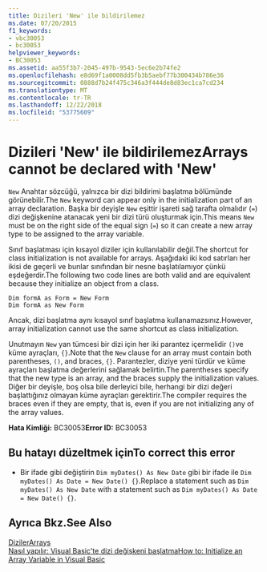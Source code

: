 ```yaml
---
title: Dizileri 'New' ile bildirilemez
ms.date: 07/20/2015
f1_keywords:
- vbc30053
- bc30053
helpviewer_keywords:
- BC30053
ms.assetid: aa55f3b7-2045-497b-9543-5ec6e2b74fe2
ms.openlocfilehash: e8d69f1a0008dd5fb3b5aebf77b300434b786e36
ms.sourcegitcommit: 0888d7b24f475c346a3f444de8d83ec1ca7cd234
ms.translationtype: MT
ms.contentlocale: tr-TR
ms.lasthandoff: 12/22/2018
ms.locfileid: "53775609"
---
```

# <a name="arrays-cannot-be-declared-with-new"></a><span data-ttu-id="b0d26-102">Dizileri 'New' ile bildirilemez</span><span class="sxs-lookup"><span data-stu-id="b0d26-102">Arrays cannot be declared with 'New'</span></span>
<span data-ttu-id="b0d26-103">`New` Anahtar sözcüğü, yalnızca bir dizi bildirimi başlatma bölümünde görünebilir.</span><span class="sxs-lookup"><span data-stu-id="b0d26-103">The `New` keyword can appear only in the initialization part of an array declaration.</span></span> <span data-ttu-id="b0d26-104">Başka bir deyişle `New` eşittir işareti sağ tarafta olmalıdır (`=`) dizi değişkenine atanacak yeni bir dizi türü oluşturmak için.</span><span class="sxs-lookup"><span data-stu-id="b0d26-104">This means `New` must be on the right side of the equal sign (`=`) so it can create a new array type to be assigned to the array variable.</span></span>  
  
 <span data-ttu-id="b0d26-105">Sınıf başlatması için kısayol diziler için kullanılabilir değil.</span><span class="sxs-lookup"><span data-stu-id="b0d26-105">The shortcut for class initialization is not available for arrays.</span></span> <span data-ttu-id="b0d26-106">Aşağıdaki iki kod satırları her ikisi de geçerli ve bunlar sınıfından bir nesne başlatılamıyor çünkü eşdeğerdir.</span><span class="sxs-lookup"><span data-stu-id="b0d26-106">The following two code lines are both valid and are equivalent because they initialize an object from a class.</span></span>  
  
```  
Dim formA as Form = New Form  
Dim formA as New Form  
```  
  
 <span data-ttu-id="b0d26-107">Ancak, dizi başlatma aynı kısayol sınıf başlatma kullanamazsınız.</span><span class="sxs-lookup"><span data-stu-id="b0d26-107">However, array initialization cannot use the same shortcut as class initialization.</span></span>  
  
 <span data-ttu-id="b0d26-108">Unutmayın `New` yan tümcesi bir dizi için her iki parantez içermelidir `()`ve küme ayraçları, `{}`.</span><span class="sxs-lookup"><span data-stu-id="b0d26-108">Note that the `New` clause for an array must contain both parentheses, `()`, and braces, `{}`.</span></span> <span data-ttu-id="b0d26-109">Parantezler, diziye yeni türdür ve küme ayraçları başlatma değerlerini sağlamak belirtin.</span><span class="sxs-lookup"><span data-stu-id="b0d26-109">The parentheses specify that the new type is an array, and the braces supply the initialization values.</span></span> <span data-ttu-id="b0d26-110">Diğer bir deyişle, boş olsa bile derleyici bile, herhangi bir dizi değeri başlattığınız olmayan küme ayraçları gerektirir.</span><span class="sxs-lookup"><span data-stu-id="b0d26-110">The compiler requires the braces even if they are empty, that is, even if you are not initializing any of the array values.</span></span>  
  
 <span data-ttu-id="b0d26-111">**Hata Kimliği:** BC30053</span><span class="sxs-lookup"><span data-stu-id="b0d26-111">**Error ID:** BC30053</span></span>  
  
## <a name="to-correct-this-error"></a><span data-ttu-id="b0d26-112">Bu hatayı düzeltmek için</span><span class="sxs-lookup"><span data-stu-id="b0d26-112">To correct this error</span></span>  
  
-   <span data-ttu-id="b0d26-113">Bir ifade gibi değiştirin `Dim myDates() As New Date` gibi bir ifade ile `Dim myDates() As Date = New Date() {}`.</span><span class="sxs-lookup"><span data-stu-id="b0d26-113">Replace a statement such as `Dim myDates() As New Date` with a statement such as `Dim myDates() As Date = New Date() {}`.</span></span>  
  
## <a name="see-also"></a><span data-ttu-id="b0d26-114">Ayrıca Bkz.</span><span class="sxs-lookup"><span data-stu-id="b0d26-114">See Also</span></span>  
 [<span data-ttu-id="b0d26-115">Diziler</span><span class="sxs-lookup"><span data-stu-id="b0d26-115">Arrays</span></span>](../../visual-basic/programming-guide/language-features/arrays/index.md)  
 [<span data-ttu-id="b0d26-116">Nasıl yapılır: Visual Basic'te dizi değişkeni başlatma</span><span class="sxs-lookup"><span data-stu-id="b0d26-116">How to: Initialize an Array Variable in Visual Basic</span></span>](../../visual-basic/programming-guide/language-features/arrays/how-to-initialize-an-array-variable.md)
